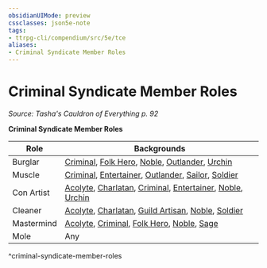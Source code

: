 ```yaml
---
obsidianUIMode: preview
cssclasses: json5e-note
tags:
- ttrpg-cli/compendium/src/5e/tce
aliases:
- Criminal Syndicate Member Roles
---
```

# Criminal Syndicate Member Roles
*Source: Tasha's Cauldron of Everything p. 92* 

**Criminal Syndicate Member Roles**

| Role | Backgrounds |
|------|-------------|
| Burglar | [Criminal](/3-Mechanics/CLI/Compendium/backgrounds/criminal.md), [Folk Hero](/3-Mechanics/CLI/Compendium/backgrounds/folk-hero.md), [Noble](/3-Mechanics/CLI/Compendium/backgrounds/noble.md), [Outlander](/3-Mechanics/CLI/Compendium/backgrounds/outlander.md), [Urchin](/3-Mechanics/CLI/Compendium/backgrounds/urchin.md) |
| Muscle | [Criminal](/3-Mechanics/CLI/Compendium/backgrounds/criminal.md), [Entertainer](/3-Mechanics/CLI/Compendium/backgrounds/entertainer.md), [Outlander](/3-Mechanics/CLI/Compendium/backgrounds/outlander.md), [Sailor](/3-Mechanics/CLI/Compendium/backgrounds/sailor.md), [Soldier](/3-Mechanics/CLI/Compendium/backgrounds/soldier.md) |
| Con Artist | [Acolyte](/3-Mechanics/CLI/Compendium/backgrounds/acolyte.md), [Charlatan](/3-Mechanics/CLI/Compendium/backgrounds/charlatan.md), [Criminal](/3-Mechanics/CLI/Compendium/backgrounds/criminal.md), [Entertainer](/3-Mechanics/CLI/Compendium/backgrounds/entertainer.md), [Noble](/3-Mechanics/CLI/Compendium/backgrounds/noble.md), [Urchin](/3-Mechanics/CLI/Compendium/backgrounds/urchin.md) |
| Cleaner | [Acolyte](/3-Mechanics/CLI/Compendium/backgrounds/acolyte.md), [Charlatan](/3-Mechanics/CLI/Compendium/backgrounds/charlatan.md), [Guild Artisan](/3-Mechanics/CLI/Compendium/backgrounds/guild-artisan.md), [Noble](/3-Mechanics/CLI/Compendium/backgrounds/noble.md), [Soldier](/3-Mechanics/CLI/Compendium/backgrounds/soldier.md) |
| Mastermind | [Acolyte](/3-Mechanics/CLI/Compendium/backgrounds/acolyte.md), [Criminal](/3-Mechanics/CLI/Compendium/backgrounds/criminal.md), [Folk Hero](/3-Mechanics/CLI/Compendium/backgrounds/folk-hero.md), [Noble](/3-Mechanics/CLI/Compendium/backgrounds/noble.md), [Sage](/3-Mechanics/CLI/Compendium/backgrounds/sage.md) |
| Mole | Any |
^criminal-syndicate-member-roles